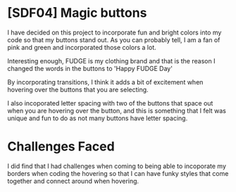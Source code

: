 # [SDF04] Magic buttons 

I have decided on this project to incorporate fun and bright colors into my code so that my buttons stand out.
As you can probably tell, I am a fan of pink and green and incorporated those colors a lot.

Interesting enough, FUDGE is my clothing brand and that is the reason I changed the words in the buttons to 'Happy FUDGE Day'

By incorporating transitions, I think it adds a bit of excitement when hovering over the buttons that you are selecting.

I also incoporated letter spacing with two of the buttons that space out when you are hovering over the button,
and this is something that I felt was unique and fun to do as not many buttons have letter spacing. 

# Challenges Faced 

I did find that I had challenges when coming to being able to incoporate my borders when coding the hovering so that I can have funky styles that come together and connect around when hovering.
